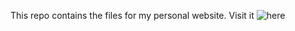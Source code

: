 This repo contains the files for my personal website. Visit it ![here](https://shayanaqvi.github.io)
